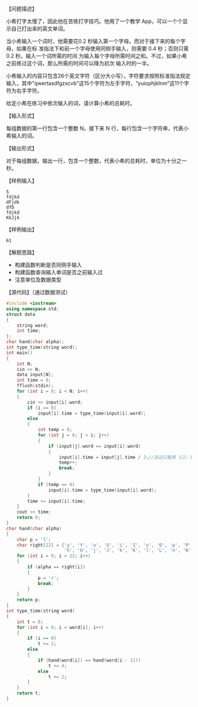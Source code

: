 【问题描述】

小希打字太慢了，因此他在苦练打字技巧。他用了一个教学 App，可以一个个显示自己打出来的英文单词。 

当小希输入一个词时，他需要花0.2 秒输入第一个字母。而对于接下来的每个字母，如果在标 准指法下和前一个字母使用同侧手输入，则需要 0.4 秒；否则只需 0.2 秒。输入一个词所需的时间 为输入每个字母所需时间之和。不过，如果小希之前练过这个词，那么所需的时间可以降为初次 输入时的一半。

小希输入的内容只包含26个英文字符（区分大小写），字符要求按照标准指法规定输入，其中"qwertasdfgzxcvb"这15个字符为左手字符，“yuiophjklnm”这11个字符为右手字符。 

给定小希在练习中依次输入的词，请计算小希的总耗时。

【输入形式】

每组数据的第一行包含一个整数 N。接下来 N 行，每行包含一个字符串，代表小希输入的词。

【输出形式】

对于每组数据，输出一行，包含一个整数，代表小希的总耗时，单位为十分之一秒。

【样例输入】

```
5
fdjkd
dFjdk
dfD
fdjkd
KkJjk
```

【样例输出】

```
61
```

【解题思路】

+ 构建函数判断是否同侧手输入
+ 构建函数查询输入单词是否之前输入过
+ 注意单位及数据类型

【源代码】（通过数据测试）

```c++
#include <iostream>
using namespace std;
struct data
{
	string word;
	int time;
};
char hand(char alpha);
int type_time(string word);
int main()
{
	int N;
	cin >> N;
	data input[N];
	int time = 0;
	fflush(stdin);
	for (int i = 0; i < N; i++)
	{
		cin >> input[i].word;
		if (i == 0)
			input[i].time = type_time(input[i].word);
		else
		{
			int temp = 0;
			for (int j = 0; j < i; j++)
			{
				if (input[j].word == input[i].word)
				{
					input[i].time = input[j].time / 2;//这边只能用（/2）而非（*0.5）
					temp++;
					break;
				}
			}
			if (temp == 0)
				input[i].time = type_time(input[i].word);
		}
		time += input[i].time;
	}
	cout << time;
	return 0;
}
char hand(char alpha)
{
	char p = 'l';
	char right[22] = {'y', 'Y', 'u', 'U', 'i', 'I', 'o', 'O', 'p', 'P',
					  'h', 'H', 'j', 'J', 'k', 'K', 'l', 'L', 'n', 'N', 'm', 'M'};
	for (int i = 0; i < 22; i++)
	{
		if (alpha == right[i])
		{
			p = 'r';
			break;
		}
	}
	return p;
}
int type_time(string word)
{
	int t = 0;
	for (int i = 0; i < word[i]; i++)
	{
		if (i == 0)
			t += 2;
		else
		{
			if (hand(word[i]) == hand(word[i - 1]))
				t += 4;
			else
				t += 2;
		}
	}
	return t;
}
```

